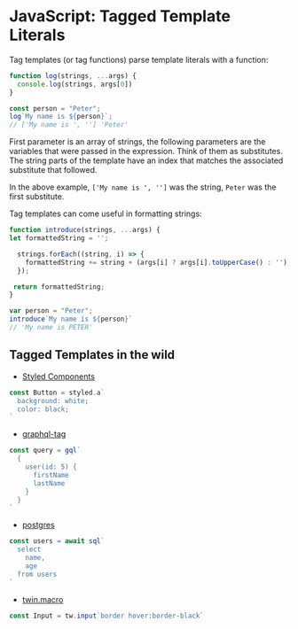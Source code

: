# JavaScript: Tagged Template Literals

Tag templates (or tag functions) parse template literals with a function:

```js
function log(strings, ...args) {
  console.log(strings, args[0])
}

const person = "Peter";
log`My name is ${person}`;
// ['My name is ', ''] 'Peter'
```

First parameter is an array of strings, the following parameters are the variables that were passed in the expression. Think of them as substitutes. The string parts of the template have an index that matches the associated substitute that followed.

In the above example, `['My name is ', '']` was the string, `Peter` was the first substitute.

Tag templates can come useful in formatting strings:

```js
function introduce(strings, ...args) {
let formattedString = '';

  strings.forEach((string, i) => {
    formattedString += string + (args[i] ? args[i].toUpperCase() : '');
  });

 return formattedString;
}

var person = "Peter";
introduce`My name is ${person}`
// 'My name is PETER'
```

## Tagged Templates in the wild

- [Styled Components](https://styled-components.com/)

```js
const Button = styled.a`
  background: white;
  color: black;
`
```

- [graphql-tag](https://github.com/apollographql/graphql-tag)

```js
const query = gql`
  {
    user(id: 5) {
      firstName
      lastName
    }
  }
`
```

- [postgres](https://github.com/porsager/postgres)

```js
const users = await sql`
  select
    name,
    age
  from users
`
```

- [twin.macro](https://github.com/ben-rogerson/twin.macro)

```js
const Input = tw.input`border hover:border-black`
```
